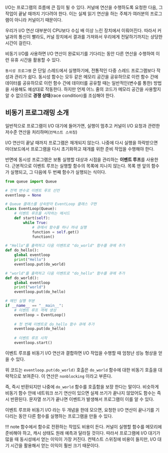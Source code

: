 I/O는 프로그램의 흐름에 큰 짐이 될 수 있다. 커널에 연산을 수행하도록 요청한 다음, 그 작업이 끝낱 때까지 기다려야 한다. 이는 실제 읽기 연산을 하는 주체가 여러분의 프로그램이 아니라 커널이기 때문이다.

우리가 I/O 연산 대부분이 CPU보다 수십 배 이상 느린 장치에서 이뤄어진다. 따라서 커널과의 통신이 빨라도, 커널 장치에서 결과를 가져와서 우리에게 전달하기까지는 상당한 시간이 걸린다.

비동기 I/O를 사용하면 I/O 연산이 완료되기를 기다리는 동안 다른 연산을 수행하여 이런 유휴 시간을 활용할 수 있다.

`동시성 프로그램` 은 단일 스레드에서 실행하기에, 전통적인 다중 스레드 프로그램보다 작성과 관리가 쉽다. 동시성 함수는 모두 같은 메모리 공간을 공유하므로 이런 함수 간에 데이터를 공유하므로 이런 함수 간에 데이터를 공유할 때는 일반적인(변수를 통한) 방법을 사용해도 예상대로 작동한다. 하지만 언제 어느 줄의 코드가 메모리 공간을 사용할지 알 수 없으므로 **경쟁 상태**(race condition)를 조심해야 한다.

## 비동기 프로그래밍 소개

일반적으로 프로그램이 I/O 대기에 들어가면, 실행이 멈추고 커널이 I/O 요청과 관련한 저수준 연산을 처리하며(`컨텍스트 스위칭`)

I/O 연산이 끝날 때까지 프로그램은 재개되지 않는다. 나중에 다시 실행을 하락받으면 마더보드에서 프로그램을 다시 초기화하고 재개를 위한 준비 작업을 수행해야 한다.

반면에 동시성 프로그램은 보통 실행할 대상과 시점을 관리하는 **이벤트 루프**를 사용한다. 근본적으로 이벤트 루프는 실행할 함수의 목록에 지나지 않는다. 목록 맨 앞의 함수가 실행되고, 그 다음에 두 번째 함수가 실행되는 식이다.

```python
from queue import Queue

# 전역 변수로 이벤트 루프 선언
eventloop = None

# Queue 클래스를 상속받아 EventLoop 클래스 구현
class EventLoop(Queue):
    # 이벤트 루프를 시작하는 메서드
    def start(self):
        while True:
            # 큐에서 함수를 하나 꺼내 실행
            function = self.get()
            function()

# "Hello"를 출력하고 다음 이벤트로 "do_world" 함수를 큐에 추가
def do_hello():
    global eventloop
    print("Hello")
    eventloop.put(do_world)

# "world"를 출력하고 다음 이벤트로 "do_hello" 함수를 큐에 추가
def do_world():
    global eventloop
    print("world")
    eventloop.put(do_hello)

# 메인 실행 부분
if __name__ == "__main__":
    # 이벤트 루프 객체 생성
    eventloop = EventLoop()
    
    # 첫 번째 이벤트로 do_hello 함수 큐에 추가
    eventloop.put(do_hello)
    
    # 이벤트 루프 시작
    eventloop.start()

```

이벤트 루프를 비동기 I/O 연산과 결합하면 I/O 작업을 수행할 때 엄청난 성능 형상을 얻을 수 있다.

위 코드는 `eventloop.put(do_world)` 호출은 `do_world` 함수에 대한 비동기 호출을 대략적으로 보여준다. 이 연산은 `nonblocking` 이라고 부른다.

즉, 즉시 반환되지만 나중에 `do_world` 함수를 호출함을 보장 한다는 말이다.
비슷하게 비동기 함수 안에 네트워크 쓰기 연산이 있으면 실제 쓰기가 끝나지 않았어도 함수는 즉시 반환된다. 문자열 쓰기가 끝나면 이벤트가 발생해서 프로그램이 이를 알 수 있다.

이벤트 루프와 비동기 I/O 라는 두 개념을 한데 모으면, 요청한 I/O 연산이 끝나기를 기다리는 동안 다른 함수를 실행하는 프로그램을 만들 수 있다.

!!! note 
    함수에서 함수로 전환하는 작업도 비용이 든다. 커널이 실행할 함수를 메모리에 준비해야 하고, 캐시 상태도 원래 예측과 달라질 것이다.
    따라서 프로그램에 I/O 대기가 많을 때 동시성에서 얻는 이익이 가장 커진다. 컨텍스트 스위칭에 비용이 들지만, I/O 대기 시간을 활용해서 얻는 이익이 훨씬 크기 때문이다.
